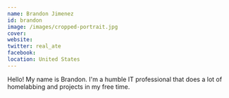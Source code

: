 ```yaml
---
name: Brandon Jimenez
id: brandon
image: /images/cropped-portrait.jpg
cover:
website:
twitter: real_ate
facebook:
location: United States
---
```


Hello! My name is Brandon. I'm a humble IT professional that does a lot of homelabbing and projects in my free time.
